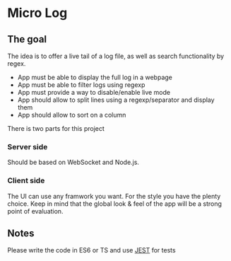 # Micro Log

## The goal

The idea is to offer a live tail of a log file, as well as search functionality by regex.

- App must be able to display the full log in a webpage
- App must be able to filter logs using regexp
- App must provide a way to disable/enable live mode
- App should allow to split lines using a regexp/separator and display them
- App should allow to sort on a column 

There is two parts for this project

### Server side

Should be based on WebSocket and Node.js. 

### Client side

The UI can use any framwork you want. For the style you have the plenty choice. 
Keep in mind that the global look & feel of the app will be a strong point of evaluation.

## Notes
Please write the code in ES6 or TS and use [JEST](https://jestjs.io/) for tests